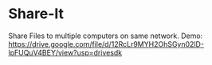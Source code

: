 # Share-It
Share Files to multiple computers on same network.
Demo: https://drive.google.com/file/d/12RcLr9MYH2OhSGyn02lD-lpFUQuV4BEY/view?usp=drivesdk
